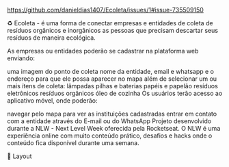 
https://github.com/danieldias1407/Ecoleta/issues/1#issue-735509150

♻️ Ecoleta - é uma forma de conectar empresas e entidades de coleta de resíduos orgânicos e inorgânicos as pessoas que precisam descartar seus resíduos de maneira ecológica.

As empresas ou entidades poderão se cadastrar na plataforma web enviando:

uma imagem do ponto de coleta
nome da entidade, email e whatsapp
e o endereço para que ele possa aparecer no mapa
além de selecionar um ou mais ítens de coleta:
lâmpadas
pilhas e baterias
papéis e papelão
resíduos eletrônicos
resíduos orgânicos
óleo de cozinha
Os usuários terão acesso ao aplicativo móvel, onde poderão:

navegar pelo mapa para ver as instituições cadastradas
entrar em contato com a entidade através do E-mail ou do WhatsApp
Projeto desenvolvido durante a NLW - Next Level Week oferecida pela Rocketseat. O NLW é uma experiência online com muito conteúdo prático, desafios e hacks onde o conteúdo fica disponível durante uma semana.

🎨 Layout
